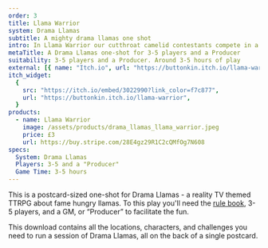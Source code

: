 ```yaml
---
order: 3
title: Llama Warrior
system: Drama Llamas
subtitle: A mighty drama llamas one shot
intro: In Llama Warrior our cutthroat camelid contestants compete in a series of fiendishly difficult physical challenges opposed by the mighty Llamanators. The victor will be crowned the Ultimate Llama Warrior.
metaTitle: A Drama Llamas one-shot for 3-5 players and a Producer
suitability: 3-5 players and a Producer. Around 3-5 hours of play
external: [{ name: "Itch.io", url: "https://buttonkin.itch.io/llama-warrior" }]
itch_widget:
  {
    src: "https://itch.io/embed/3022990?link_color=f7c877",
    url: "https://buttonkin.itch.io/llama-warrior",
  }
products:
  - name: Llama Warrior
    image: /assets/products/drama_llamas_llama_warrior.jpeg
    price: £3
    url: https://buy.stripe.com/28E4gz29R1C2cQMfOg7N608
specs:
  System: Drama Llamas
  Players: 3-5 and a "Producer"
  Game Time: 3-5 hours
---
```


<p>
This is a postcard-sized one-shot for Drama Llamas - a reality TV themed TTRPG about fame hungry llamas. To this play you'll need the <a href="/drama-llamas" target="_blank">rule book</a>, 3-5 players, and a GM, or “Producer” to facilitate the fun.
</p><p>
This download contains all the locations, characters, and challenges you need to run a session of Drama Llamas, all on the back of a single postcard.
</p>
